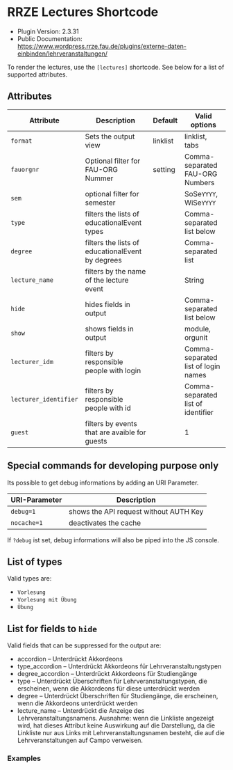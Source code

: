 # RRZE Lectures Shortcode

* Plugin Version: 2.3.31
* Public Documentation: https://www.wordpress.rrze.fau.de/plugins/externe-daten-einbinden/lehrveranstaltungen/


To render the lectures, use the `[lectures]` shortcode.
See below for a list of supported attributes.

## Attributes

| Attribute       | Description                                       |  Default | Valid options                       |
|-----------------|---------------------------------------------------|----------|-------------------------------------|
| `format`        | Sets the output view                              | linklist | linklist, tabs                      |
| `fauorgnr`      | Optional filter for FAU-ORG Nummer                | setting  | Comma-separated FAU-ORG Numbers     |
| `sem`           | optional filter for semester                      |          | SoSe`YYYY`, WiSe`YYYY`              |
| `type`          | filters the lists of educationalEvent types       |          | Comma-separated list below          |
| `degree`        | filters the lists of educationalEvent by degrees  |          | Comma-separated list                |
| `lecture_name`  | filters by the name of the lecture event          |          | String                              |
| `hide`          | hides fields in output                            |          | Comma-separated list below          |
| `show`          | shows fields in output                            |          | module, orgunit                     |
| `lecturer_idm`  | filters by responsible people with login          |          | Comma-separated list of login names |
| `lecturer_identifier`  | filters by responsible people with id      |          | Comma-separated list of identifier  |
| `guest`         | filters by events that are avaible for guests     |          | 1                                   |


## Special commands for developing purpose only

Its possible to get debug informations by adding an URI Parameter.

| URI-Parameter                | Description                                                          |
|------------------------------|----------------------------------------------------------------------|
| `debug=1`                    | shows the API request without AUTH Key                               |
| `nocache=1`                  | deactivates the cache                                                |  


If `?debug` ist set, debug informations will also be piped into the JS console.

## List of types

Valid types are:
* `Vorlesung`
* `Vorlesung mit Übung`
* `Übung`


## List for fields to `hide`

Valid fields that can be suppressed for the output are:

* accordion – Unterdrückt Akkordeons
* type_accordion – Unterdrückt Akkordeons für Lehrveranstaltungstypen
* degree_accordion – Unterdrückt Akkordeons für Studiengänge
* type – Unterdrückt Überschriften für Lehrveranstaltungstypen, die erscheinen, wenn die Akkordeons für diese unterdrückt werden
* degree – Unterdrückt Überschriften für Studiengänge, die erscheinen, wenn die Akkordeons unterdrückt werden
* lecture_name – Unterdrückt die Anzeige des Lehrveranstaltungsnamens. Ausnahme: wenn die Linkliste angezeigt wird, hat dieses Attribut keine Auswirkung auf die Darstellung, da die Linkliste nur aus Links mit Lehrveranstaltungsnamen besteht, die auf die Lehrveranstaltungen auf Campo verweisen.



### Examples 